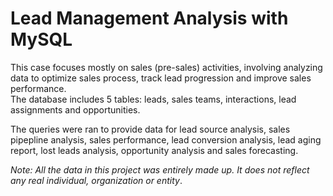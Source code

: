 # Lead Management Analysis with MySQL

  
This case focuses mostly on sales (pre-sales) activities, involving analyzing data to optimize sales process, track lead progression and improve sales performance.  
The database includes 5 tables: leads, sales teams, interactions, lead assignments and opportunities.  

The queries were ran to provide data for lead source analysis, sales pipepline analysis, sales performance, lead conversion analysis, lead aging report, lost leads analysis, opportunity analysis and sales forecasting.  

  

*Note: All the data in this project was entirely made up. It does not reflect any real individual, organization or entity*.

